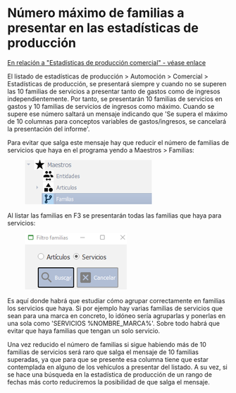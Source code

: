 # Número máximo de familias a presentar en las estadísticas de producción

[En relación a "Estadísticas de producción comercial" - véase enlace](../../manuales/cuadro-de-mandos/clasificadores-de-marcas.md)

El listado de estadísticas de producción > Automoción > Comercial > Estadísticas de producción, se presentará siempre y cuando no se superen las 10 familias de servicios a presentar tanto de gastos como de ingresos independientemente. Por tanto, se presentarán 10 familias de servicios en gastos y 10 familias de servicios de ingresos como máximo. Cuando se supere ese número saltará un mensaje indicando que 'Se supera el máximo de 10 columnas para conceptos variables de gastos/ingresos, se cancelará la presentación del informe'.

Para evitar que salga este mensaje hay que reducir el número de familias de servicios que haya en el programa yendo a Maestros > Familias:​

<figure><img src="../../.gitbook/assets/imagen (105).png" alt=""><figcaption></figcaption></figure>

Al listar las familias en F3 se presentarán todas las familias que haya para servicios:

<figure><img src="../../.gitbook/assets/imagen (6) (1) (3).png" alt=""><figcaption></figcaption></figure>

Es aquí donde habrá que estudiar cómo agrupar correctamente en familias los servicios que haya. Si por ejemplo hay varias familias de servicios que sean para una marca en concreto, lo idóneo sería agruparlas y ponerlas en una sola como 'SERVICIOS %NOMBRE\_MARCA%'. Sobre todo habrá que evitar que haya familias que tengan un solo servicio.

Una vez reducido el número de familias si sigue habiendo más de 10 familias de servicios será raro que salga el mensaje de 10 familias superadas, ya que para que se presente esa columna tiene que estar contemplada en alguno de los vehículos a presentar del listado. A su vez, si se hace una búsqueda en la estadística de producción de un rango de fechas más corto reduciremos la posibilidad de que salga el mensaje.

​
